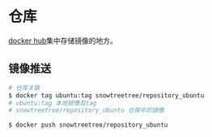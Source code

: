 # 仓库

[docker hub](https://hub.docker.com/)集中存储镜像的地方。

## 镜像推送

```bash
# 仓库关联
$ docker tag ubuntu:tag snowtreetree/repository_ubuntu
# ubuntu:tag 本地镜像及tag
# snowtreetree/repository_ubuntu 仓库中的镜像

$ docker push snowtreetree/repository_ubuntu
```
